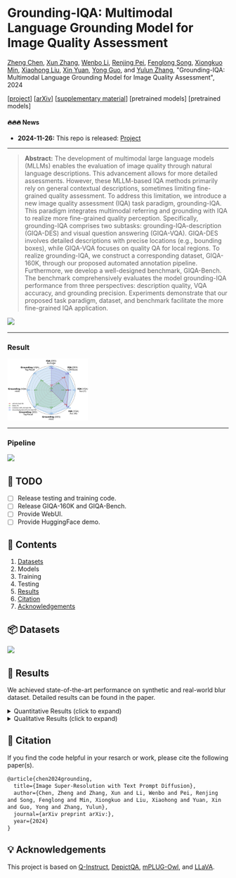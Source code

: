 
# Grounding-IQA: Multimodal Language Grounding Model for Image Quality Assessment

[Zheng Chen](https://zhengchen1999.github.io/), [Xun Zhang](https://scholar.google.com.hk/citations?hl=zh-CN&user=xCuW6LcAAAAJ), [Wenbo Li](https://fenglinglwb.github.io/), [Renjing Pei](https://orcid.org/0000-0001-7513-6576), [Fenglong Song](https://scholar.google.com/citations?hl=zh-CN&pli=1&user=WYDVk5oAAAAJ), [Xiongkuo Min](https://minxiongkuo.github.io/), [Xiaohong Liu](https://jhc.sjtu.edu.cn/~xiaohongliu/), [Xin Yuan](https://en.westlake.edu.cn/faculty/xin-yuan.html), [Yong Guo](https://www.guoyongcs.com/), and [Yulun Zhang](http://yulunzhang.com/), "Grounding-IQA: Multimodal Language Grounding Model for Image Quality Assessment", 2024

[[project]()] [[arXiv]()] [[supplementary material]()] [pretrained models] [pretrained models]



#### 🔥🔥🔥 News

- **2024-11-26:** This repo is released: [Project]()

---

> **Abstract:** The development of multimodal large language models (MLLMs) enables the evaluation of image quality through natural language descriptions. This advancement allows for more detailed assessments. However, these MLLM-based IQA methods primarily rely on general contextual descriptions, sometimes limiting fine-grained quality assessment.
> To address this limitation, we introduce a new image quality assessment (IQA) task paradigm, grounding-IQA. This paradigm integrates multimodal referring and grounding with IQA to realize more fine-grained quality perception. Specifically, grounding-IQA comprises two subtasks: grounding-IQA-description (GIQA-DES) and visual question answering (GIQA-VQA). GIQA-DES involves detailed descriptions with precise locations (e.g., bounding boxes), while GIQA-VQA focuses on quality QA for local regions. To realize grounding-IQA, we construct a corresponding dataset, GIQA-160K, through our proposed automated annotation pipeline. Furthermore, we develop a well-designed benchmark, GIQA-Bench. The benchmark comprehensively evaluates the model grounding-IQA performance from three perspectives: description quality, VQA accuracy, and grounding precision. Experiments demonstrate that our proposed task paradigm, dataset, and benchmark facilitate the more fine-grained IQA application.

![](figs/Example.png)

---

<h3>Result</h3>

<img src="figs/Radar-Chat.png" style="zoom:18%;" />

---

<h3>Pipeline</h3>

![](figs/Pipeline.png)

## 🔖 TODO

- [ ] Release testing and training code.
- [ ] Release GIQA-160K and GIQA-Bench.
- [ ] Provide WebUI.
- [ ] Provide HuggingFace demo.

## 🔗 Contents

1. [Datasets](#datasets)
1. Models
1. Training
1. Testing
1. [Results](#results)
1. [Citation](#citation)
1. [Acknowledgements](#acknowledgements)

## <a name="datasets"></a>📦 Datasets

![](https://live.staticflickr.com/65535/54165276613_3de84333c4_o.png)

## <a name="results"></a>🔎 Results

We achieved state-of-the-art performance on synthetic and real-world blur dataset. Detailed results can be found in the paper.

<details>
<summary>Quantitative Results (click to expand)</summary>

<p align="center">
  <img width="900" src="figs/Quantitative.png">
</p>

</details>

<details>
<summary>Qualitative Results (click to expand)</summary>




- Results on GIQA-DES and GIQA-VQA

<p align="center">
  <img width="900" src="figs/Qualitative-1.png">
</p>

- More Results on GIQA-DES

<p align="center">
  <img width="900" src="figs/Qualitative-2.png">
</p>

- More Results on GIQA-VQA

<p align="center">
  <img width="900" src="figs/Qualitative-3.png">
</p>

</details>

## <a name="citation"></a>📎 Citation

If you find the code helpful in your resarch or work, please cite the following paper(s).

```
@article{chen2024grounding,
  title={Image Super-Resolution with Text Prompt Diffusion},
  author={Chen, Zheng and Zhang, Xun and Li, Wenbo and Pei, Renjing and Song, Fenglong and Min, Xiongkuo and Liu, Xiaohong and Yuan, Xin and Guo, Yong and Zhang, Yulun},
  journal={arXiv preprint arXiv:},
  year={2024}
}
```

## <a name="acknowledgements"></a>💡 Acknowledgements

This project is based on [Q-Instruct](https://github.com/Q-Future/Q-Instruct), [DepictQA](https://github.com/XPixelGroup/DepictQA), [mPLUG-Owl](https://github.com/X-PLUG/mPLUG-Owl), and [LLaVA](https://github.com/haotian-liu/LLaVA).

